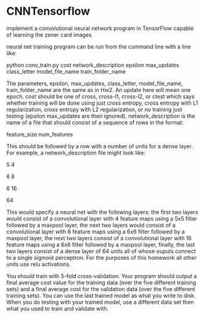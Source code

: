 # CNNTensorflow
 implement a convolutional neural network program in TensorFlow capable of learning the zener card images

neural net training program can be run from the command line with a line like:

python conv_train.py cost network_description epsilon max_updates class_letter model_file_name train_folder_name 

The parameters, epsilon, max_updates, class_letter, model_file_name, train_folder_name are the same as in Hw2. An update here will mean one epoch. cost should be one of cross, cross-l1, cross-l2, or ctest which says whether training will be done using just cross entropy, cross entropy with L1 regularization, cross entropy with L2 regularization, or no training just testing (epsilon max_updates are then ignored). network_description is the name of a file that should consist of a sequence of rows in the format:

feature_size num_features

This should be followed by a row with a number of units for a dense layer. For example, a network_description file might look like:

5 4

6 8

6 16

64

This would specify a neural net with the following layers: the first two layers would consist of a convolutional layer with 4 feature maps using a 5x5 filter followed by a maxpool layer, the next two layers would consist of a convolutional layer with 8 feature maps using a 6x6 filter followed by a maxpool layer, the next two layers consist of a convolutional layer with 16 feature maps using a 6x6 filter followed by a maxpool layer, finally, the last two layers consist of a dense layer of 64 units all of whose ouputs connect to a single sigmoid perceptron. For the purposes of this homework all other units use relu activations.

You should train with 5-fold cross-validation. Your program should output a final average cost value for the training data (over the five different training sets) and a final average cost for the validation data (over the five different training sets). You can use the last trained model as what you write to disk. When you do testing with your trained model, use a different data set then what you used to train and validate with.


